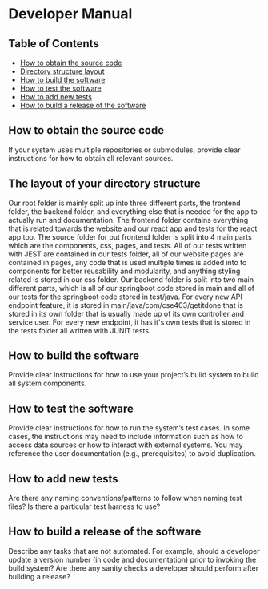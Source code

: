 # Developer Manual

## Table of Contents
* [How to obtain the source code](https://github.com/Get-It-Done-403/Get-It-Done/blob/main/documentation/developer-manual.md#how-to-obtain-the-source-code)
* [Directory structure layout](https://github.com/Get-It-Done-403/Get-It-Done/blob/main/documentation/developer-manual.md#directory-structure-layout)
* [How to build the software](https://github.com/Get-It-Done-403/Get-It-Done/blob/main/documentation/developer-manual.md#how-to-build-the-software)
* [How to test the software](https://github.com/Get-It-Done-403/Get-It-Done/blob/main/documentation/developer-manual.md#how-to-test-the-software)
* [How to add new tests](https://github.com/Get-It-Done-403/Get-It-Done/blob/main/documentation/developer-manual.md#how-to-add-new-tests)
* [How to build a release of the software](https://github.com/Get-It-Done-403/Get-It-Done/blob/main/documentation/developer-manual.md#how-to-build-a-release-of-the-software)

## How to obtain the source code
If your system uses multiple repositories or submodules, provide clear instructions for how to obtain all relevant sources.

## The layout of your directory structure
Our root folder is mainly split up into three different parts, the frontend folder, the backend folder, and everything else that is needed for the app to actually run and documentation. 
The frontend folder contains everything that is related towards the website and our react app and tests for the react app too. The source folder for out frontend folder is split into 4 main parts which are the components, css, pages, and tests. All of our tests written with JEST are contained in our tests folder, all of our website pages are contained in pages, any code that is used multiple times is added into to components for better reusability and modularity, and anything styling related is stored in our css folder.
Our backend folder is split into two main different parts, which is all of our springboot code stored in main and all of our tests for the springboot code stored in test/java. For every new API endpoint feature, it is stored in main/java/com/cse403/getitdone that is stored in its own folder that is usually made up of its own controller and service user. For every new endpoint, it has it's own tests that is stored in the tests folder all written with JUNIT tests.

## How to build the software
Provide clear instructions for how to use your project’s build system to build all system components.

## How to test the software
Provide clear instructions for how to run the system’s test cases. In some cases, the instructions may need to include information such as how to access data sources or how to interact with external systems. You may reference the user documentation (e.g., prerequisites) to avoid duplication.

## How to add new tests
Are there any naming conventions/patterns to follow when naming test files? Is there a particular test harness to use?

## How to build a release of the software
Describe any tasks that are not automated. For example, should a developer update a version number (in code and documentation) prior to invoking the build system? Are there any sanity checks a developer should perform after building a release?
